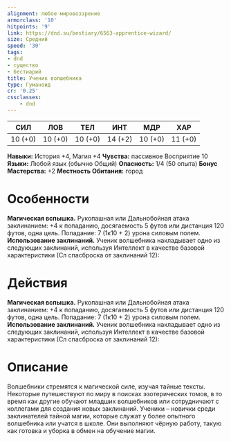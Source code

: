 ```yaml
---
alignment: любое мировоззрение
armorclass: '10'
hitpoints: '9'
link: https://dnd.su/bestiary/6563-apprentice-wizard/
size: Средний
speed: '30'
tags:
- dnd
- существо
- бестиарий
title: Ученик волшебника
type: Гуманоид
cr: '0.25'
cssclasses:
    - dnd
---
```



| СИЛ | ЛОВ | ТЕЛ | ИНТ | МДР | ХАР |
|---|---|---|---|---|---|
| 10 (+0) | 10 (+0) | 10 (+0) | 14 (+2) | 10 (+0) | 11 (+0) |
**Навыки:** История +4, Магия +4
**Чувства:** пассивное Восприятие 10
**Языки:** Любой язык (обычно Общий)
**Опасность:** 1/4 (50 опыта)
**Бонус Мастерства:** +2
**Местность Обитания:** город


# Особенности
**Магическая вспышка.** Рукопашная или Дальнобойная атака заклинанием: +4 к попаданию, досягаемость 5 футов или дистанция 120 футов, одна цель. Попадание: 7 (1к10 + 2) урона силовым полем.
**Использование заклинаний.** Ученик волшебника накладывает одно из следующих заклинаний, используя Интеллект в качестве базовой характеристики (Сл спасброска от заклинаний 12):


# Действия
**Магическая вспышка.** Рукопашная или Дальнобойная атака заклинанием: +4 к попаданию, досягаемость 5 футов или дистанция 120 футов, одна цель. Попадание: 7 (1к10 + 2) урона силовым полем.
**Использование заклинаний.** Ученик волшебника накладывает одно из следующих заклинаний, используя Интеллект в качестве базовой характеристики (Сл спасброска от заклинаний 12):


# Описание
Волшебники стремятся к магической силе, изучая тайные тексты. Некоторые путешествуют по миру в поисках эзотерических томов, в то время как другие обучают младших волшебников или сотрудничают с коллегами для создания новых заклинаний.  Ученики – новички среди заклинателей тайной магии, которые служат у более опытного волшебника или учатся в школе. Они выполняют чёрную работу, такую как готовка и уборка в обмен на обучение магии.